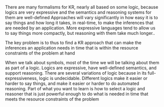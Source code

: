 ﻿There are many formalisms for KR, nearly all based on some logic, because logics are very expressive and the semantics and reasoning systems for them are well-defined 
Approaches will vary significantly in how easy it is to say things and how long it takes, in real-time, to make the inferences that are needed by an application.
More expressive languages tend to allow us to say things more compactly, but reasoning with them take much longer.. 

The key problem is to thus to  find a KR approach that can make the inferences an application needs in time that is within the resource constraints of the problem at hand
 

When we talk about symbols, most of the time we will be talking about them as part of a logic.
Logics are expressive, have well-defined semantics, and support reasoning.
There are several variations of logic because in its full-expressiveness, logic is undecidable.
Different logics make it easier or harder to say things, and make it easier or harder to do automated reasoning.
Part of what you want to learn is how to select a logic and reasoner that is just powerful enough to do what is needed in time that meets the resource constraints of the problem